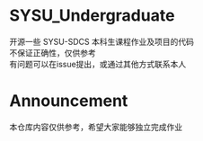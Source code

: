 # SYSU_Undergraduate

开源一些 SYSU-SDCS 本科生课程作业及项目的代码<br>
不保证正确性，仅供参考<br>
有问题可以在issue提出，或通过其他方式联系本人<br>

# Announcement
本仓库内容仅供参考，希望大家能够独立完成作业<br>
